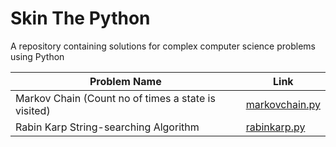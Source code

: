 # Skin The Python

A repository containing solutions for complex computer science problems using Python

Problem Name  | Link
------------- | -------------
Markov Chain (Count no of times a state is visited)   | [markovchain.py](markovchain.py)
Rabin Karp String-searching Algorithm   | [rabinkarp.py](rabinkarp.py)
